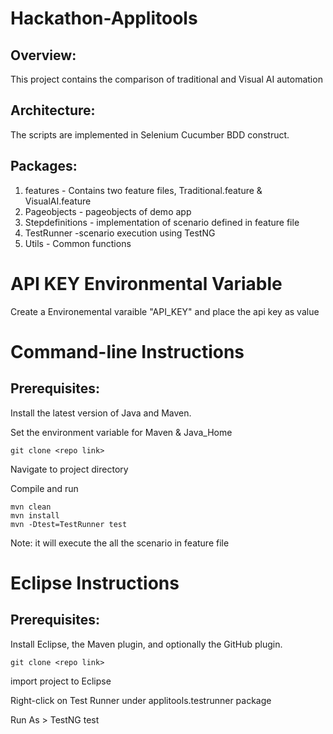 # Hackathon-Applitools

Overview:
---------
This project contains the comparison of traditional and Visual AI automation

Architecture:
----------------
The scripts are implemented in Selenium Cucumber BDD construct.

Packages:
-----------

1. features - Contains two feature files, Traditional.feature & VisualAI.feature
2. Pageobjects - pageobjects of demo app
3. Stepdefinitions - implementation of scenario defined in feature file
4. TestRunner -scenario execution using TestNG
5. Utils - Common functions

# API KEY Environmental Variable
Create a Environemental varaible "API_KEY" and place the api key as value

# Command-line Instructions

Prerequisites:
-------------------------
Install the latest version of Java and Maven.

Set the environment variable for Maven & Java_Home

```````````````````````````````````````
git clone <repo link>
````````````````````````````````````````
Navigate to project directory

Compile and run
```````````````````````````````````
mvn clean
mvn install
mvn -Dtest=TestRunner test
`````````````````````````````````````
Note: it will execute the all the scenario in feature file

# Eclipse Instructions

Prerequisites:
-------------------

Install Eclipse, the Maven plugin, and optionally the GitHub plugin.

```````````````````````````````````````
git clone <repo link>
````````````````````````````````````````
import project to Eclipse

Right-click on Test Runner under applitools.testrunner package

Run As > TestNG test
